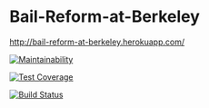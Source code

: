 # Bail-Reform-at-Berkeley
http://bail-reform-at-berkeley.herokuapp.com/

[![Maintainability](https://api.codeclimate.com/v1/badges/e8e59eb80fcda394fd99/maintainability)](https://codeclimate.com/github/ariknny/Bail-Reform-at-Berkeley/maintainability)

[![Test Coverage](https://api.codeclimate.com/v1/badges/e8e59eb80fcda394fd99/test_coverage)](https://codeclimate.com/github/ariknny/Bail-Reform-at-Berkeley/test_coverage)

[![Build Status](https://travis-ci.com/ariknny/Bail-Reform-at-Berkeley.svg?branch=master)](https://travis-ci.com/ariknny/Bail-Reform-at-Berkeley)
